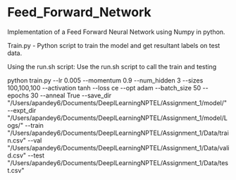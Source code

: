 # Feed_Forward_Network
Implementation of a Feed Forward Neural Network using Numpy in python.

Train.py - Python script to train the model and get resultant labels on test data.


Using the run.sh script:
Use the run.sh script to call the train and testing 

python train.py --lr 0.005 --momentum 0.9 --num_hidden 3 --sizes 100,100,100 --activation tanh --loss ce --opt adam --batch_size 50 --epochs 30 --anneal True --save_dir "/Users/apandey6/Documents/DeeplLearningNPTEL/Assignment_1/model/" --expt_dir "/Users/apandey6/Documents/DeeplLearningNPTEL/Assignment_1/model/Logs/"  --train "/Users/apandey6/Documents/DeeplLearningNPTEL/Assignment_1/Data/train.csv" --val "/Users/apandey6/Documents/DeeplLearningNPTEL/Assignment_1/Data/valid.csv" --test "/Users/apandey6/Documents/DeeplLearningNPTEL/Assignment_1/Data/test.csv"

